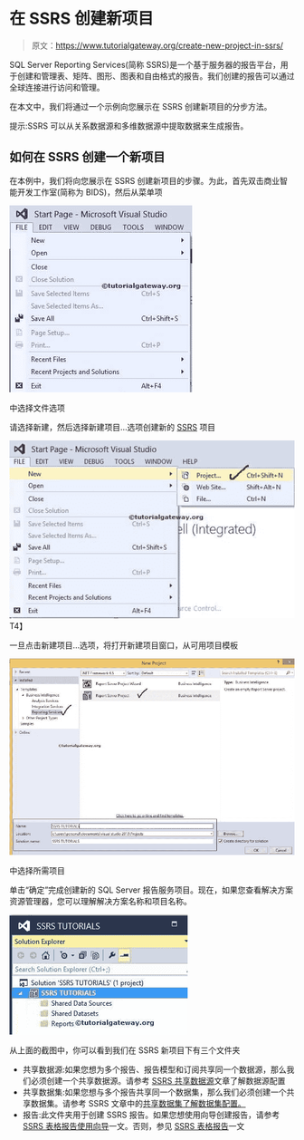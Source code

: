 # 在 SSRS 创建新项目

> 原文：<https://www.tutorialgateway.org/create-new-project-in-ssrs/>

SQL Server Reporting Services(简称 SSRS)是一个基于服务器的报告平台，用于创建和管理表、矩阵、图形、图表和自由格式的报告。我们创建的报告可以通过全球连接进行访问和管理。

在本文中，我们将通过一个示例向您展示在 SSRS 创建新项目的分步方法。

提示:SSRS 可以从关系数据源和多维数据源中提取数据来生成报告。

## 如何在 SSRS 创建一个新项目

在本例中，我们将向您展示在 SSRS 创建新项目的步骤。为此，首先双击商业智能开发工作室(简称为 BIDS)，然后从菜单项

![Create New Project in SSRS 0](img/0b6edd22f79d43775c11d3d14d80ab53.png)

中选择文件选项

请选择新建，然后选择新建项目…选项创建新的 [SSRS](https://www.tutorialgateway.org/ssrs/) 项目

![Create New Project in SSRS 1](img/382c7ced1e6b691d46400b9a4f73c3bd.png)T4】

一旦点击新建项目…选项，将打开新建项目窗口，从可用项目模板

![Create New Project in SSRS 2](img/716199eb62034a02e250f649b1bf8e29.png)

中选择所需项目

单击“确定”完成创建新的 SQL Server 报告服务项目。现在，如果您查看解决方案资源管理器，您可以理解解决方案名称和项目名称。

![Create New Project in SSRS 2](img/559a8e276d62bf1d25afe405c48b6adb.png)

从上面的截图中，你可以看到我们在 SSRS 新项目下有三个文件夹

*   共享数据源:如果您想为多个报告、报告模型和订阅共享同一个数据源，那么我们必须创建一个共享数据源。请参考 [SSRS 共享数据源](https://www.tutorialgateway.org/ssrs-shared-data-source/)文章了解数据源配置
*   共享数据集:如果您想与多个报告共享同一个数据集，那么我们必须创建一个共享数据集。请参考 SSRS 文章中的[共享数据集了解数据集配置。](https://www.tutorialgateway.org/shared-dataset-in-ssrs/)
*   报告:此文件夹用于创建 SSRS 报告。如果您想使用向导创建报告，请参考 [SSRS 表格报告使用向导](https://www.tutorialgateway.org/creating-ssrs-report-using-report-wizard/)一文。否则，参见 [SSRS 表格报告](https://www.tutorialgateway.org/ssrs-table-report/)一文